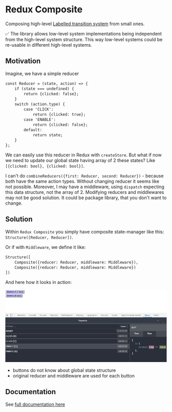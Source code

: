 # Redux Composite

Composing high-level [Labelled transition system](https://en.wikipedia.org/wiki/Transition_system) from small ones.

:white_check_mark:
The library allows low-level system implementations being independent from the high-level system structure.
This way low-level systems could be re-usable in different high-level systems.

## Motivation

Imagine, we have a simple reducer
```
const Reducer = (state, action) => {
    if (state === undefined) {
        return {clicked: false};
    }
    switch (action.type) {
        case 'CLICK':
            return {clicked: true};
        case 'ENABLE':
            return {clicked: false};
        default:
            return state;
    }
};
```
We can easily use this reducer in Redux with `createStore`.
But what if now we need to update our global state having array of 2 these states?
Like `[{clicked: bool}, {clicked: bool}]`.

I can't do `combineReducers({first: Reducer, second: Reducer})` - because both have the same action types.
Without changing reducer it seems like not possible.
Moreover, I may have a middleware, using `dispatch` expecting this data structure, not the array of 2.
Modifying reducers and middlewares may not be good solution. It could be package library, that you don't want to change.

## Solution

Within `Redux Composite` you simply have composite state-manager like this: `Structure([Reducer, Reducer])`.

Or if with `Middleware`, we define it like:
```
Structure([
    Composite({reducer: Reducer, middleware: Middleware}),
    Composite({reducer: Reducer, middleware: Middleware})
])
```

And here how it looks in action:

<img src="./doc/example.png" style="width:898px" />


- buttons do not know about global state structure
- original reducer and middleware are used for each button

## Documentation

See [full documentation here](doc/index.md)
